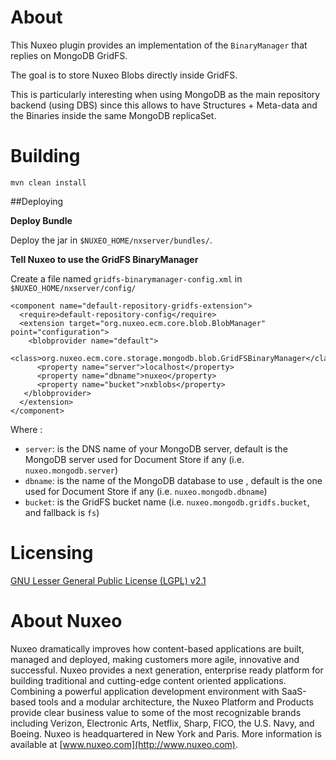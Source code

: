 # About

This Nuxeo plugin provides an implementation of the `BinaryManager` that replies on MongoDB GridFS.

The goal is to store Nuxeo Blobs directly inside GridFS.

This is particularly interesting when using MongoDB as the main repository backend (using DBS) since this allows to have Structures + Meta-data and the Binaries inside the same MongoDB replicaSet.

# Building

    mvn clean install

##Deploying

**Deploy Bundle**

Deploy the jar in `$NUXEO_HOME/nxserver/bundles/`.

**Tell Nuxeo to use the GridFS BinaryManager**

Create a file named `gridfs-binarymanager-config.xml` in `$NUXEO_HOME/nxserver/config/`

    <component name="default-repository-gridfs-extension">
      <require>default-repository-config</require>
      <extension target="org.nuxeo.ecm.core.blob.BlobManager" point="configuration">
        <blobprovider name="default">
          <class>org.nuxeo.ecm.core.storage.mongodb.blob.GridFSBinaryManager</class>
          <property name="server">localhost</property>
          <property name="dbname">nuxeo</property>
          <property name="bucket">nxblobs</property>
       </blobprovider>
      </extension>
    </component>

Where :

 - `server`: is the DNS name of your MongoDB server, default is the MongoDB server used for Document Store if any (i.e. `nuxeo.mongodb.server`)
 - `dbname`: is the name of the MongoDB database to use , default is the one used for Document Store if any (i.e. `nuxeo.mongodb.dbname`)
 - `bucket`: is the GridFS bucket name (i.e. `nuxeo.mongodb.gridfs.bucket`, and fallback is `fs`)

 # Licensing

 [GNU Lesser General Public License (LGPL) v2.1](http://www.gnu.org/licenses/lgpl-2.1.html)

 # About Nuxeo

 Nuxeo dramatically improves how content-based applications are built, managed and deployed, making customers more agile, innovative and successful. Nuxeo provides a next generation, enterprise ready platform for building traditional and cutting-edge content oriented applications. Combining a powerful application development environment with
 SaaS-based tools and a modular architecture, the Nuxeo Platform and Products provide clear business value to some of the most recognizable brands including Verizon, Electronic Arts, Netflix, Sharp, FICO, the U.S. Navy, and Boeing. Nuxeo is headquartered in New York and Paris.
 More information is available at [www.nuxeo.com](http://www.nuxeo.com).




